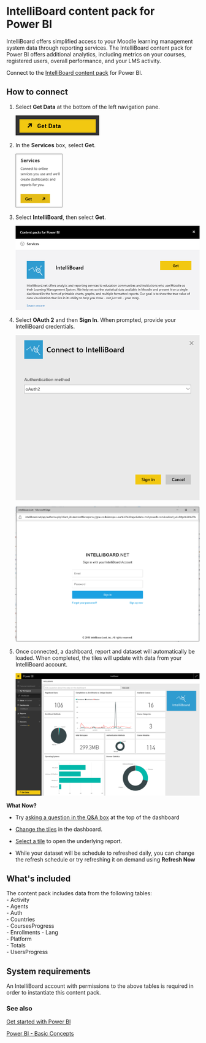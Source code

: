 ﻿<properties 
   pageTitle="IntelliBoard content pack"
   description="IntelliBoard content pack for Power BI"
   services="powerbi" 
   documentationCenter="" 
   authors="theresapalmer" 
   manager="mblythe" 
   backup=""
   editor=""
   tags=""
   qualityFocus="no"
   qualityDate=""/>
 
<tags
   ms.service="powerbi"
   ms.devlang="NA"
   ms.topic="article"
   ms.tgt_pltfrm="NA"
   ms.workload="powerbi"
   ms.date="05/17/2016"
   ms.author="tpalmer"/>

# IntelliBoard content pack for Power&nbsp;BI  

IntelliBoard offers simplified access to your Moodle learning management system data through reporting services. The IntelliBoard content pack for Power BI offers additional analytics, including metrics on your courses, registered users, overall performance, and your LMS activity.

Connect to the [IntelliBoard content pack](https://app.powerbi.com/getdata/services/intelliboard) for Power BI.

## How to connect

1. Select **Get Data** at the bottom of the left navigation pane.  
    
    ![](media/powerbi-content-pack-intelliboard/getdata.png)

2. In the **Services** box, select **Get**.  
    
    ![](media/powerbi-content-pack-intelliboard/services.png)

3. Select **IntelliBoard**, then select **Get**.  
    
    ![](media/powerbi-content-pack-intelliboard/intelliboard.png)

4. Select **OAuth 2** and then **Sign In**. When prompted, provide your IntelliBoard credentials.

    ![](media/powerbi-content-pack-intelliboard/creds.png)

    ![](media/powerbi-content-pack-intelliboard/creds2.png)

5. Once connected, a dashboard, report and dataset will automatically be loaded. When completed, the tiles will update with data from your IntelliBoard account.

    ![](media/powerbi-content-pack-intelliboard/dashboard.png)


**What Now?**

- Try [asking a question in the Q&A box](powerbi-service-q-and-a.md) at the top of the dashboard

- [Change the tiles](powerbi-service-edit-a-tile-in-a-dashboard.md) in the dashboard.

- [Select a tile](powerbi-service-dashboard-tiles.md) to open the underlying report.

- While your dataset will be schedule to refreshed daily, you can change the refresh schedule or try refreshing it on demand using **Refresh Now**

## What's included

The content pack includes data from the following tables:  
    - Activity  
    - Agents  
    - Auth  
    - Countries  
    - CoursesProgress  
    - Enrollments
    - Lang  
    - Platform  
    - Totals  
    - UsersProgress    

## System requirements

An IntelliBoard account with permissions to the above tables is required in order to instantiate this content pack.
    
### See also

[Get started with Power BI](powerbi-service-get-started.md)

[Power BI - Basic Concepts](powerbi-service-basic-concepts.md)

